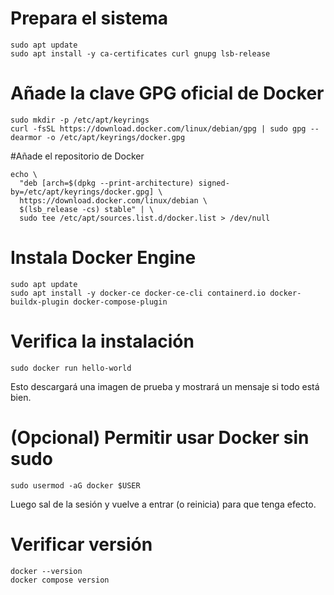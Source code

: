 # Prepara el sistema
```
sudo apt update
sudo apt install -y ca-certificates curl gnupg lsb-release
```
# Añade la clave GPG oficial de Docker
```
sudo mkdir -p /etc/apt/keyrings
curl -fsSL https://download.docker.com/linux/debian/gpg | sudo gpg --dearmor -o /etc/apt/keyrings/docker.gpg
```
#Añade el repositorio de Docker
```
echo \
  "deb [arch=$(dpkg --print-architecture) signed-by=/etc/apt/keyrings/docker.gpg] \
  https://download.docker.com/linux/debian \
  $(lsb_release -cs) stable" | \
  sudo tee /etc/apt/sources.list.d/docker.list > /dev/null
```
# Instala Docker Engine
```
sudo apt update
sudo apt install -y docker-ce docker-ce-cli containerd.io docker-buildx-plugin docker-compose-plugin
```
# Verifica la instalación
```
sudo docker run hello-world
```
Esto descargará una imagen de prueba y mostrará un mensaje si todo está bien.

# (Opcional) Permitir usar Docker sin sudo
```
sudo usermod -aG docker $USER
```
Luego sal de la sesión y vuelve a entrar (o reinicia) para que tenga efecto.

# Verificar versión
```
docker --version
docker compose version
```
